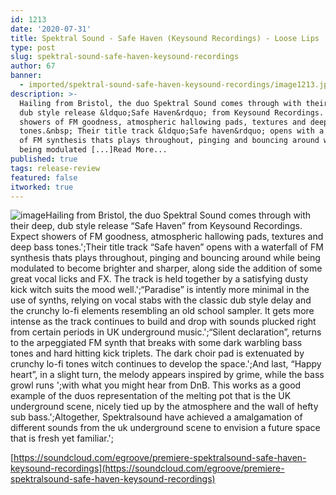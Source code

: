 ```yaml
---
id: 1213
date: '2020-07-31'
title: Spektral Sound - Safe Haven (Keysound Recordings) - Loose Lips
type: post
slug: spektral-sound-safe-haven-keysound-recordings
author: 67
banner:
  - imported/spektral-sound-safe-haven-keysound-recordings/image1213.jpeg
description: >-
  Hailing from Bristol, the duo Spektral Sound comes through with their deep,
  dub style release &ldquo;Safe Haven&rdquo; from Keysound Recordings. Expect
  showers of FM goodness, atmospheric hallowing pads, textures and deep bass
  tones.&nbsp; Their title track &ldquo;Safe haven&rdquo; opens with a waterfall
  of FM synthesis thats plays throughout, pinging and bouncing around while
  being modulated [...]Read More...
published: true
tags: release-review
featured: false
itworked: true
---
```

![image](../imported/spektral-sound-safe-haven-keysound-recordings/image1213.jpeg)Hailing from Bristol, the duo Spektral Sound comes through with their deep, dub style release “Safe Haven” from Keysound Recordings. Expect showers of FM goodness, atmospheric hallowing pads, textures and deep bass tones.';Their title track “Safe haven” opens with a waterfall of FM synthesis thats plays throughout, pinging and bouncing around while being modulated to become brighter and sharper, along side the addition of some great vocal licks and FX. The track is held together by a satisfying dusty kick witch suits the mood well.';“Paradise” is intently more minimal in the use of synths, relying on vocal stabs with the classic dub style delay and the crunchy lo-fi elements resembling an old school sampler. It gets more intense as the track continues to build and drop with sounds plucked right from certain periods in UK underground music.';“Silent declaration”, returns to the arpeggiated FM synth that breaks with some dark warbling bass tones and hard hitting kick triplets. The dark choir pad is extenuated by crunchy lo-fi tones witch continues to develop the space.';And last, “Happy heart”, in a slight turn, the melody appears inspired by grime, while the bass growl runs ';with what you might hear from DnB. This works as a good example of the duos representation of the melting pot that is the UK underground scene, nicely tied up by the atmosphere and the wall of hefty sub bass.';Altogether, Spektralsound have achieved a amalgamation of different sounds from the uk underground scene to envision a future space that is fresh yet familiar.';

[https://soundcloud.com/egroove/premiere-spektralsound-safe-haven-keysound-recordings](https://soundcloud.com/egroove/premiere-spektralsound-safe-haven-keysound-recordings)
